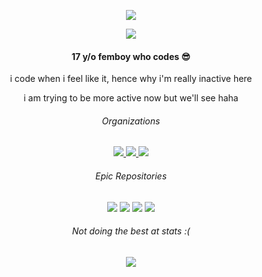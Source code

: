 <p align="center">
<img src="https://svg-banners.vercel.app/api?type=rainbow&text1=hamhimstudio&width=800&height=100"/>
</p>
<p align="center">
<a href="https://skillicons.dev">
<img src="https://skillicons.dev/icons?i=nodejs,ts,cpp,discord,figma,html,css,py,netlify,svelte"/>
</a>
<h4 align="center">17 y/o femboy who codes 😎</h4>
<p align="center">
i code when i feel like it, hence why i'm really inactive here</p>
<p align="center">
i am trying to be more active now but we'll see haha</p>
<h6 align="center">Organizations</h6>
<p align="center">
<a href="https://github.com/hamhimdev">
<img src="https://avatars.githubusercontent.com/u/122700413?s=24&v=4">
</a> 
<a href="https://github.com/teammicrowave">
<img src="https://avatars.githubusercontent.com/u/141738564?s=24&v=4">
</a>
<a href="https://github.com/discordnano">
<img src="https://avatars.githubusercontent.com/u/134812591?s=24&v=4">
</a>
</p>
</p>
<h6 align="center">Epic Repositories</h6>
<p align="center">
<img src="https://github-readme-stats.vercel.app/api/pin/?username=teammicrowave&repo=micro&theme=radical"/>
<img src="https://github-readme-stats.vercel.app/api/pin/?username=hamhimdev&repo=fruit&theme=radical"/>
<img src="https://github-readme-stats.vercel.app/api/pin/?username=anuraghazra&repo=github-readme-stats&theme=radical"/>
<img src="https://github-readme-stats.vercel.app/api/pin/?username=hamhimstudio&repo=BrowseOwO&theme=radical"
</p>
<h6 align="center">Not doing the best at stats :(</h6>
<p align="center">
<img src="https://github-readme-stats.vercel.app/api?username=hamhimstudio&show_icons=true&theme=radical"/>
</p>
